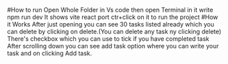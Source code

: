 #How to run 
Open Whole Folder in Vs code then open Terminal in it  write npm run dev
It shows vite react port ctr+click on it to run the project
#How it Works 
After just opening you can see 30 tasks listed already which you can delete by clicking on delete.(You can delete any task ny clicking delete)
There's checkbox which you can use to tick if you have completed task 
After scrolling down you can see add task option where you can write your task and on clicking Add task.